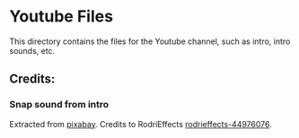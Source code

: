 # Youtube Files

This directory contains the files for the Youtube channel, such as intro, intro sounds, etc.

## Credits:

### Snap sound from intro

Extracted from [pixabay](https://pixabay.com/sound-effects/snap-sound-effect-226112/). Credits to RodriEffects [rodrieffects-44976076](https://pixabay.com/users/rodrieffects-44976076/). 